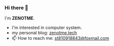 ### Hi there 👋

I'm **ZENOTME**.
- I'm interested in computer system.
- my personal blog: [zenotme.tech](https://zenotme.tech/)
- 📫 How to reach me: st810918843@foxmail.com
<!--
**ZENOTME/ZENOTME** is a ✨ _special_ ✨ repository because its `README.md` (this file) appears on your GitHub profile.

Here are some ideas to get you started:

- 🔭 I’m currently working on ...
- 🌱 I’m currently learning ...
- 👯 I’m looking to collaborate on ...
- 🤔 I’m looking for help with ...
- 💬 Ask me about ...
- 📫 How to reach me: ...
- 😄 Pronouns: ...
- ⚡ Fun fact: ...
-->
